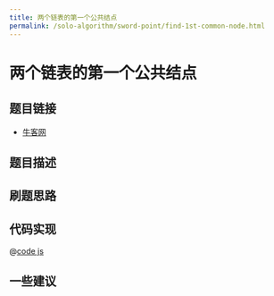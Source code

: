 ```yaml
---
title: 两个链表的第一个公共结点
permalink: /solo-algorithm/sword-point/find-1st-common-node.html
---
```


# 两个链表的第一个公共结点

## 题目链接

- [牛客网]()

## 题目描述

## 刷题思路

## 代码实现

@[code js](@algorithm/sword-point/链表/findFirstCommonNode.js)

## 一些建议
